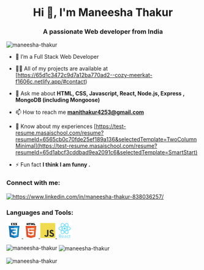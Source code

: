 
<h1 align="center">Hi 👋, I'm Maneesha Thakur</h1>
<h3 align="center">A passionate  Web developer from India</h3>




<p align="left"> <img src="https://komarev.com/ghpvc/?username=maneesha-thakur&label=Profile%20views&color=0e75b6&style=flat" alt="maneesha-thakur" /> </p>

- 🌱 I’m a Full Stack Web Developer 

- 👨‍💻 All of my projects are available at [https://65d1c3472c9d7a12ba770ad2--cozy-meerkat-f1606c.netlify.app/#contact)

- 💬 Ask me about **HTML, CSS, Javascript, React, Node.js, Express , MongoDB (including Mongoose)**

- 📫 How to reach me **manithakur4253@gmail.com**

- 📄 Know about my experiences [https://test-resume.masaischool.com/resume?resumeId=6565cb0c70fde25ef189a136&selectedTemplate=TwoColumnMinimal](https://test-resume.masaischool.com/resume?resumeId=65d1abcf3cddbad9ea2091c6&selectedTemplate=SmartStart)
  
- ⚡ Fun fact **I think I am funny .**

<h3 align="left">Connect with me:</h3>
<p align="left">
<a href="https://linkedin.com/in/https://www.linkedin.com/in/maneesha-thakur-838036257/" target="blank"><img align="center" src="https://raw.githubusercontent.com/rahuldkjain/github-profile-readme-generator/master/src/images/icons/Social/linked-in-alt.svg" alt="https://www.linkedin.com/in/maneesha-thakur-838036257/" height="30" width="40" /></a>
</p>

<h3 align="left">Languages and Tools:</h3>
<p align="left"> <a href="https://www.w3schools.com/css/" target="_blank" rel="noreferrer"> <img src="https://raw.githubusercontent.com/devicons/devicon/master/icons/css3/css3-original-wordmark.svg" alt="css3" width="40" height="40"/> </a> <a href="https://www.w3.org/html/" target="_blank" rel="noreferrer"> <img src="https://raw.githubusercontent.com/devicons/devicon/master/icons/html5/html5-original-wordmark.svg" alt="html5" width="40" height="40"/> </a> <a href="https://developer.mozilla.org/en-US/docs/Web/JavaScript" target="_blank" rel="noreferrer"> <img src="https://raw.githubusercontent.com/devicons/devicon/master/icons/javascript/javascript-original.svg" alt="javascript" width="40" height="40"/> </a> <a href="https://reactjs.org/" target="_blank" rel="noreferrer"> <img src="https://raw.githubusercontent.com/devicons/devicon/master/icons/react/react-original-wordmark.svg" alt="react" width="40" height="40"/> </a> </p>

<p><img align="left" src="https://github-readme-stats.vercel.app/api/top-langs?username=maneesha-thakur&show_icons=true&locale=en&layout=compact" alt="maneesha-thakur" /></p>

<p>&nbsp;<img align="center" src="https://github-readme-stats.vercel.app/api?username=maneesha-thakur&show_icons=true&locale=en" alt="maneesha-thakur" /></p>

<p><img align="center" src="https://github-readme-streak-stats.herokuapp.com/?user=maneesha-thakur&" alt="maneesha-thakur" /></p>
